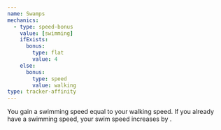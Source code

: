 ```yaml
---
name: Swamps
mechanics:
  - type: speed-bonus
    value: [swimming]
    ifExists:
      bonus:
        type: flat
        value: 4
    else:
      bonus:
        type: speed
        value: walking
type: tracker-affinity
---
```

You gain a swimming speed equal to your walking speed. If you already have a swimming speed, your swim speed increases by <me-distance length="10" />.
